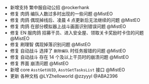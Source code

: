- 新增支持 繁中服自动公招 @rockerhank
- 修复 肉鸽 编队人数过多时出现的一些问题 @MistEO
- 修复 肉鸽 偶现掉线后、凌晨 4 点更新后无法继续的问题 @MistEO
- 修复 肉鸽 在部分模拟器上战斗画面识别错误问题 @MistEO
- 修复 EN 服肉鸽 招募干员、进入安全屋、领取关卡奖励时卡住的问题 @MistEO
- 修复 刷理智 偶现掉落识别问题 @MistEO
- 修复 自动战斗 选择了 `删除编队` 时任务报错的问题 @MistEO
- 修复 自动战斗 存在 14 个及以上干员时的崩溃问题 @MistEO
- 修复 界面 崩溃问题 @MistEO
- 新增 core `AsstGetUUID`, `AsstGetTasksList` 接口 @MistEO
- 更新 各种文档 @LYZhelloworld @zzyyyl @ABA2396
